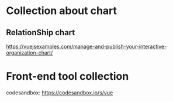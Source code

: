 # Collection about chart
## RelationShip chart
https://vuejsexamples.com/manage-and-publish-your-interactive-organization-chart/



# Front-end tool collection
codesandbox:
https://codesandbox.io/s/vue





















